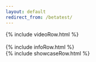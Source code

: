 ```yaml
---
layout: default
redirect_from: /betatest/
---
```


{% include videoRow.html %}
<br><br>
{% include infoRow.html %}
<br>
{% include showcaseRow.html %}
